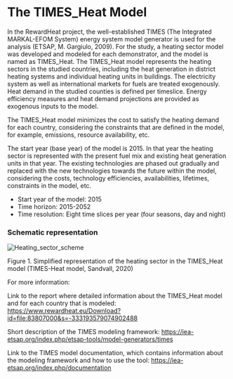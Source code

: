 # The TIMES_Heat Model

In the RewardHeat project, the well-established TIMES (The Integrated MARKAL-EFOM System) energy system model generator is used for the analysis (ETSAP, M. Gargiulo, 2009). For the study, a heating sector model was developed and modeled for each demonstrator, and the model is named as TIMES_Heat. 
The TIMES_Heat model represents the heating sectors in the studied countries, including the heat generation in district heating systems and individual heating units in buildings. The electricity system as well as international markets for fuels are treated exogenously. Heat demand in the studied counties is defined per timeslice. Energy efficiency measures and heat demand projections are provided as exogenous inputs to the model.  

The TIMES_Heat model minimizes the cost to satisfy the heating demand for each country, considering the constraints that are defined in the model, for example, emissions, resource availability, etc. 

The start year (base year) of the model is 2015. In that year the heating sector is represented with the present fuel mix and existing heat generation units in that year. The existing technologies are phased out gradually and replaced with the new technologies towards the future within the model, considering the costs, technology efficiencies, availabilities, lifetimes, constraints in the model, etc. 

- Start year of the model: 2015
- Time horizon: 2015-2052
- Time resolution: Eight time slices per year (four seasons, day and night)

### Schematic representation

![Heating_sector_scheme](./images/Heating_sector_scheme.png)
 
Figure 1. Simplified representation of the heating sector in the TIMES_Heat model (TIMES-Heat model, Sandvall, 2020)


For more information: 

Link to the report where detailed information about the TIMES_Heat model and for each country that is modeled: https://www.rewardheat.eu/Download?id=file:83807000&s=-333193579074902488

Short description of the TIMES modeling framework: https://iea-etsap.org/index.php/etsap-tools/model-generators/times

Link to the TIMES model documentation, which contains information about the modeling framework and how to use the tool: https://iea-etsap.org/index.php/documentation
